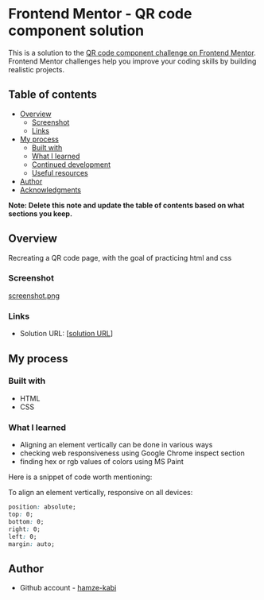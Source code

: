 # Frontend Mentor - QR code component solution

This is a solution to the [QR code component challenge on Frontend Mentor](https://www.frontendmentor.io/challenges/qr-code-component-iux_sIO_H). Frontend Mentor challenges help you improve your coding skills by building realistic projects. 

## Table of contents

- [Overview](#overview)
  - [Screenshot](#screenshot)
  - [Links](#links)
- [My process](#my-process)
  - [Built with](#built-with)
  - [What I learned](#what-i-learned)
  - [Continued development](#continued-development)
  - [Useful resources](#useful-resources)
- [Author](#author)
- [Acknowledgments](#acknowledgments)

**Note: Delete this note and update the table of contents based on what sections you keep.**

## Overview

Recreating a QR code page, with the goal of practicing html and css

### Screenshot

[screenshot.png](https://github.com/hamze-kabi/frontend-practices/blob/fafb5a79bdfb667fc4e893e83a6c1a993ff4fa21/screenshot.png)

### Links

- Solution URL: [[solution URL](https://github.com/hamze-kabi/frontend-practices/blob/ddab413aec45461c4ab3e3fff8e05cb0d76adbef/index.html)]

## My process

### Built with

- HTML
- CSS

### What I learned
- Aligning an element vertically can be done in various ways
- checking web responsiveness using Google Chrome inspect section
- finding hex or rgb values of colors using MS Paint

Here is a snippet of code worth mentioning:

To align an element vertically, responsive on all devices:

```css
position: absolute;
top: 0;
bottom: 0;
right: 0;
left: 0;
margin: auto;
```
## Author
- Github account - [hamze-kabi](https://github.com/hamze-kabi)
